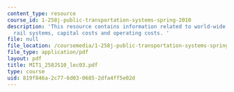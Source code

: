 ```yaml
---
content_type: resource
course_id: 1-258j-public-transportation-systems-spring-2010
description: 'This resource contains information related to world-wide status of urban
  rail systems, capital costs and operating costs. '
file: null
file_location: /coursemedia/1-258j-public-transportation-systems-spring-2010/819f846a2c776d0306852dfa4ff5e02d_MIT1_258JS10_lec03.pdf
file_type: application/pdf
layout: pdf
title: MIT1_258JS10_lec03.pdf
type: course
uid: 819f846a-2c77-6d03-0685-2dfa4ff5e02d
---
```

